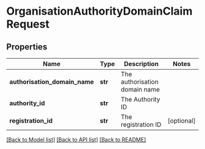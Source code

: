 # OrganisationAuthorityDomainClaimRequest

## Properties
Name | Type | Description | Notes
------------ | ------------- | ------------- | -------------
**authorisation_domain_name** | **str** | The authorisation domain name | 
**authority_id** | **str** | The Authority ID | 
**registration_id** | **str** | The registration ID | [optional] 

[[Back to Model list]](../README.md#documentation-for-models) [[Back to API list]](../README.md#documentation-for-api-endpoints) [[Back to README]](../README.md)

